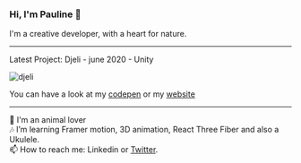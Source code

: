 ### Hi, I'm Pauline 👋

I'm a creative developer, with a heart for nature.
____

Latest Project: Djeli - june 2020 - Unity 

![djeli](https://github.com/PaulineStich/PaulineStich/blob/master/vallee_capture.gif)

You can have a look at my [codepen](https://codepen.io/popoo/pens/showcase) or my [website](http://www.popo.works)

____
      
🦜 I'm an animal lover      
🎶 I’m learning Framer motion, 3D animation, React Three Fiber and also a Ukulele.       
📫 How to reach me: Linkedin or [Twitter](https://twitter.com/PaulineStich).            
